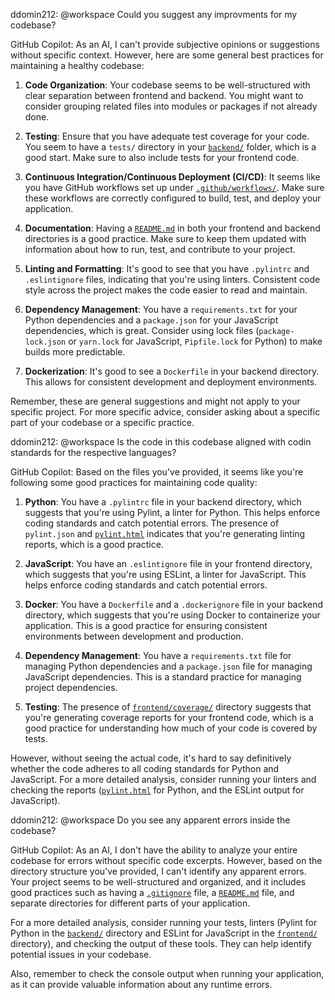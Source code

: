 ddomin212: @workspace Could you suggest any improvments for my codebase?

GitHub Copilot: As an AI, I can't provide subjective opinions or suggestions without specific context. However, here are some general best practices for maintaining a healthy codebase:

1. **Code Organization**: Your codebase seems to be well-structured with clear separation between frontend and backend. You might want to consider grouping related files into modules or packages if not already done.

2. **Testing**: Ensure that you have adequate test coverage for your code. You seem to have a `tests/` directory in your [`backend/`](command:_github.copilot.openRelativePath?%5B%22backend%2F%22%5D "backend/") folder, which is a good start. Make sure to also include tests for your frontend code.

3. **Continuous Integration/Continuous Deployment (CI/CD)**: It seems like you have GitHub workflows set up under [`.github/workflows/`](command:_github.copilot.openRelativePath?%5B%22.github%2Fworkflows%2F%22%5D ".github/workflows/"). Make sure these workflows are correctly configured to build, test, and deploy your application.

4. **Documentation**: Having a [`README.md`](command:_github.copilot.openRelativePath?%5B%22README.md%22%5D "README.md") in both your frontend and backend directories is a good practice. Make sure to keep them updated with information about how to run, test, and contribute to your project.

5. **Linting and Formatting**: It's good to see that you have `.pylintrc` and `.eslintignore` files, indicating that you're using linters. Consistent code style across the project makes the code easier to read and maintain.

6. **Dependency Management**: You have a `requirements.txt` for your Python dependencies and a `package.json` for your JavaScript dependencies, which is great. Consider using lock files (`package-lock.json` or `yarn.lock` for JavaScript, `Pipfile.lock` for Python) to make builds more predictable.

7. **Dockerization**: It's good to see a `Dockerfile` in your backend directory. This allows for consistent development and deployment environments.

Remember, these are general suggestions and might not apply to your specific project. For more specific advice, consider asking about a specific part of your codebase or a specific practice.

ddomin212: @workspace  Is the code in this codebase aligned with codin standards for the respective languages?

GitHub Copilot: Based on the files you've provided, it seems like you're following some good practices for maintaining code quality:

1. **Python**: You have a `.pylintrc` file in your backend directory, which suggests that you're using Pylint, a linter for Python. This helps enforce coding standards and catch potential errors. The presence of `pylint.json` and [`pylint.html`](command:_github.copilot.openRelativePath?%5B%22backend%2Fpylint.html%22%5D "backend/pylint.html") indicates that you're generating linting reports, which is a good practice.

2. **JavaScript**: You have an `.eslintignore` file in your frontend directory, which suggests that you're using ESLint, a linter for JavaScript. This helps enforce coding standards and catch potential errors.

3. **Docker**: You have a `Dockerfile` and a `.dockerignore` file in your backend directory, which suggests that you're using Docker to containerize your application. This is a good practice for ensuring consistent environments between development and production.

4. **Dependency Management**: You have a `requirements.txt` file for managing Python dependencies and a `package.json` file for managing JavaScript dependencies. This is a standard practice for managing project dependencies.

5. **Testing**: The presence of [`frontend/coverage/`](command:_github.copilot.openRelativePath?%5B%22frontend%2Fcoverage%2F%22%5D "frontend/coverage/") directory suggests that you're generating coverage reports for your frontend code, which is a good practice for understanding how much of your code is covered by tests.

However, without seeing the actual code, it's hard to say definitively whether the code adheres to all coding standards for Python and JavaScript. For a more detailed analysis, consider running your linters and checking the reports ([`pylint.html`](command:_github.copilot.openRelativePath?%5B%22backend%2Fpylint.html%22%5D "backend/pylint.html") for Python, and the ESLint output for JavaScript).

ddomin212: @workspace Do you see any apparent errors inside the codebase?

GitHub Copilot: As an AI, I don't have the ability to analyze your entire codebase for errors without specific code excerpts. However, based on the directory structure you've provided, I can't identify any apparent errors. Your project seems to be well-structured and organized, and it includes good practices such as having a [`.gitignore`](command:_github.copilot.openRelativePath?%5B%22.gitignore%22%5D ".gitignore") file, a [`README.md`](command:_github.copilot.openRelativePath?%5B%22README.md%22%5D "README.md") file, and separate directories for different parts of your application.

For a more detailed analysis, consider running your tests, linters (Pylint for Python in the [`backend/`](command:_github.copilot.openRelativePath?%5B%22backend%2F%22%5D "backend/") directory and ESLint for JavaScript in the [`frontend/`](command:_github.copilot.openRelativePath?%5B%22frontend%2F%22%5D "frontend/") directory), and checking the output of these tools. They can help identify potential issues in your codebase. 

Also, remember to check the console output when running your application, as it can provide valuable information about any runtime errors.